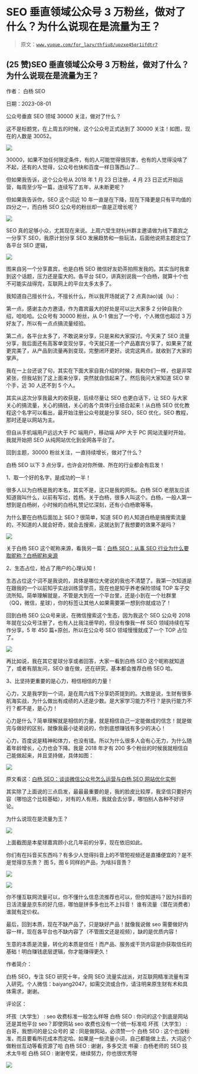 # SEO 垂直领域公众号 3 万粉丝，做对了什么？为什么说现在是流量为王？

> 原文：[`www.yuque.com/for_lazy/thfiu8/upzxe45qr1ifdtr7`](https://www.yuque.com/for_lazy/thfiu8/upzxe45qr1ifdtr7)



## (25 赞)SEO 垂直领域公众号 3 万粉丝，做对了什么？为什么说现在是流量为王？ 

作者： 白杨 SEO 

日期：2023-08-01 

公众号垂直 SEO 领域 30000 关注，做对了什么？ 

这不是标题党，在上周五的时候，这个公众号正式达到了 30000 关注！如图，现在的人数是 30052。 

![](img/5731906c4b2ee385e1e2bb45519bdadf.png)  

30000，如果不加任何限定条件，有的人可能觉得很厉害，也有的人觉得没啥了不起，还有的人觉得，公众号也快和百度一样日落西山了… 

但如果我告诉，这个公众号从 2018 年 1 月 23 日注册，4 月 23 日正式开始运营，每周至少写一篇，连续写了五年，从未断更呢？ 

但如果我告诉你，SEO 这个词近 10 年一直是在下降，现在下降更是只有平均值的四分之一，而白杨 SEO 公众号的粉丝却一直是正增长呢？ 

![](img/3d29ca1cbf84d97b815e7035c3d1ebf8.png)  

SEO 真的足够小众，尤其现在来说。上周六受生财杭州群主邀请做为线下嘉宾之一分享下 SEO，我原计划分享 SEO 发展趋势和一些玩法，后面他说把主题定位了各平台 SEO 逻辑， 

![](img/0e5f84e3724edebcbcc322a4243511b0.png)  

图来自另一个分享嘉宾，也是白杨 SEO 微信好友奶茶拍照发我的。其实当时我拿到这个话题，压力还是蛮大的。各平台 SEO，讲真别说我一个白杨，就算十个也不可能实战得完，互联网上的平台太多太多了。 

我知道自己擅长什么，不擅长什么，所以我开场就说了 2 点真(tao)诚（lu）： 

第一点，感谢主办方邀请，作为嘉宾最大的好处是可以比大家多 2 分钟自我介绍，哈哈哈。公众号有 30000 粉丝，从 0-1 做出了一个号，个人微信也超过 3 万好友了，所以有一点点搞流量经验。 

第二点，各平台太多了，不敢说来分享，只是来和大家探讨。今天来了 SEO 流量分享，我后面还有高客单变现分享，今天就只差一个产品嘉宾分享了，如果来了就更完美了，从产品到流量再到变现，完整闭环更好。说完这两点，就收到了大家的掌声。 

我在一上台还说了句，其实在下面大家自我介绍的时候，我和你们一样，也是非常紧张，但我站到了这上面来分享，突然就自信起来了。然后我问大家知道 SEO 举个手，近 30 人还不到 5 个人。 

其实从这次分享我最大的收获是，后续尽量让 SEO 也更白话下，让 SEO 与大家关心的搞流量，关心的搞钱，关心的各个具体行业结合起来！从白杨 SEO 优化教程这个名字可以看出，最开始注册公众号就是分享 SEO，SEO 优化，SEO 教程，那时还是以网站为主。 

但自从手机端用户远远大于 PC 端用户，移动端 APP 大于 PC 网站流量时开始，我就开始把 SEO 从纯网站优化到全网各平台了。 

回到主题，30000 粉丝关注，一直持续增长，做对了什么？ 

白杨 SEO 以下 3 点分享，也许会对你所做、所在的行业都会有启发！ 

1、取一个好的名字，是成功的一半！ 

很多人以为白杨是我的本名，其实不是，这只是我的网名。白杨 SEO 老朋友应该知道我叫什么，以前有写过，姓杨。关于白杨，很多人叫这个。白杨，一般人第一想到是白杨树，小时候的白杨礼赞记忆深刻，还有小白杨歌等等。 

为什么要在白杨后面加上 SEO？很简单，知道 SEO 的人知道白杨是搞搜索流量的，不知道的人就会好奇，就会去搜索，这就达到了我想要的效果不是吗？ 

![](img/3dfae6033138e6bbfe0a579850b41328.png)  

关于白杨 SEO 这个昵称来源，看我另一篇：[白杨 SEO：从事 SEO 行业为什么要取昵称？白杨昵称来源](https://link.zhihu.com/?target=http%3A//mp.weixin.qq.com/s%3F__biz%3DMzU2NTQzMzA4Nw%3D%3D%26mid%3D2247483653%26idx%3D1%26sn%3D2cf2a67fed6f83dbe7c3bb9755fd8e17%26chksm%3Dfcba8695cbcd0f8371fe57acb04034ac00922213d2cf7c3b78da7f2fc5d3d0d92ac6dce9f3ce%26scene%3D21%23wechat_redirect) 

2、生态占位，抢占了用户的心理认知！ 

生态占位这个词不是我说的，具体是哪位大佬说的我也不清楚了。我第一次知道是在跟我的一个以前知乎实战训练营学员，现在也是知乎养老保险领域 TOP 车子交流所知。简单理解就是，不管是大到在一个平台里，还是小到在一个社群里（QQ，微信，星球），你的标签让其他人如果需要第一想到你就成功了！ 

回到白杨 SEO 公众号来说，在微信搜索这个生态，因为我这个 SEO 公众号 2018 年就在公众号注册了，也有人比我注册早的，但没有像我一样 SEO 领域持续在写作分享，5 年 450 篇+原创，所以在公众号 SEO 领域慢慢就成了一个 TOP 占位了。 

![](img/cfa3456050d02e0bd27c7da82cb5d026.png)  

再比如说，我在其它星球分享或者回答，大家一看到白杨 SEO 这个昵称就知道了，或者有朋友问，SEO 谁在做，还在研究，基本都会推荐白杨 SEO 哈。 

3、比坚持更重要的是心力，相信相信的力量！ 

心力，又是我学到一个词，是在周六线下分享奶茶提到的。大致是说，生财有很多航海实战，为什么做出有成绩的人还是少数。是大家学习能力不行？是执行能力不行？都不是，是心力！ 

心力是什么？简单理解就是相信的力量，就是相信自己一定能做成的信念！就是做完与做好的区别，就像我最小徒弟说的，你到底想赚钱有多少的决心！ 

心力，百度说是精神和体力，也没有错。所以为什么很多人会有心无力，为什么随着年龄增长，心力也会下降。我是 2018 年才有 200 多个粉丝的时候我就相信自己能做起来，并且坚持做，具体如图： 

![](img/379eaada9cfac502073743fd9590c990.png)  

原文看这：[白杨 SEO：谈谈微信公众号怎么运营与白杨 SEO 网站优化实例](https://link.zhihu.com/?target=http%3A//mp.weixin.qq.com/s%3F__biz%3DMzU2NTQzMzA4Nw%3D%3D%26mid%3D2247483803%26idx%3D1%26sn%3Dbd7c9a5f1a18e3612ab958ab71eaf4ac%26chksm%3Dfcba860bcbcd0f1d9d036759ea6c55ad4a18e76d022d3de2df816cedceea8e0009e57d1d4756%26scene%3D21%23wechat_redirect) 

其实除了上面说的三点启发，最最最重要的是，我的脸皮比较厚，我坚信只要好内容（哪怕这个比较基础），对有的人有用，我就会去分享，哪怕别人各种不好评论。 

为什么说现在是流量为王？ 

![](img/ba3e247278c0615983ff631cf261b5d8.png)  

上面截图是本星球嘉宾顾小北几年前的分享，现在依旧如此。 

你们有在抖音买东西吗？有多少人觉得抖音上的不管短视频还是直播便宜的？是不是觉得京东贵？ 图 5，图 6 同样的产品，为啥抖音贵？ 

![](img/5105c8714c73eb5b87c7028d7584da91.png)  

![](img/f3bc96a45466722f5258121cb8de1e9d.png)  

你不懂互联网流量可以，你不懂什么信息流推荐也可以，但你知道吗？因为抖音的日活流量是京东的好几倍，哪怕是拼多多也比不上抖音！ 谁有流量（潜在消费者）谁就有定价权。 

最后，回到本质，现在不缺产品了，只是缺好产品！就像我说做 seo 需要做好内容一样，现在各平台也不缺内容了（不管图文还是视频），缺的是优质内容！ 

生意的本质是流量，转化的本质是信任！而产品、服务或干货内容是你获取信任的基础！明白赚钱底层逻辑，你才能赚得更久！ 

作者简介： 

白杨 SEO，专注 SEO 研究十年，全网 SEO 流量实战派，对互联网精准流量有深入研究。个人微信：baiyang2047，如需交流或合作，请注明来原生财有术和具体需求，谢谢。 

评论区： 

坏孩（大学生） : seo 收费标准一般怎么样呀 白杨 SEO : 你问的这个到底是网站还是其他平台 seo？即使网站 seo 收费也没有一个统一标准哈 坏孩（大学生） : 白哥，我想问的是公众号的 梁 : 同是做网站，必须赞一个 白杨 SEO : 这个也没标准，而且要看所花成本而定哈。如果是一些流量小词，自己都能做上去，大词这个做粉丝互动等看资源了哈 白杨 SEO : 谢谢，多多交流 书豪 : 白杨老师的 SEO 技术太牛啦 白杨 SEO : 谢谢夸奖，继续努力，你也很优秀呀 

![](img/894d30a529e7c37bcd3392323c99941c.png)  
